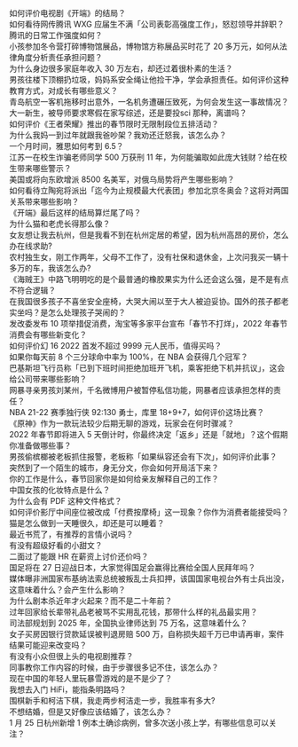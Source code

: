如何评价电视剧《开端》的结局？  
如何看待网传腾讯 WXG 应届生不满「公司表彰高强度工作」，怒怼领导并辞职？腾讯的日常工作强度如何？  
小孩参加冬令营打碎博物馆展品，博物馆方称展品买时花了 20 多万元，如何从法律角度分析责任承担问题？  
为什么身边很多家庭年收入 30 万左右，却还过着很朴素的生活？  
男孩往楼下顶棚扔垃圾，妈妈系安全绳让他捡干净，学会承担责任。如何评价这种教育方式，对成长有哪些意义？  
青岛航空一客机拖移时出意外，一名机务遭碾压致死，为何会发生这一事故情况？  
大一新生，被导师要求寒假在家写综述，还是要投sci 那种，离谱吗？  
如何评价《王者荣耀》推出的春节限时无限制段位五排活动？  
为什么我妈一到过年就跟我爸吵架？我劝还迁怒我，该怎么办？  
一个月时间，雅思如何考到 6.5？  
江苏一在校生诈骗老师同学 500 万获刑 11 年，为何能骗取如此庞大钱财？给在校生带来哪些警示？  
美国或将向东欧增派 8500 名美军，对俄乌局势将产生哪些影响？  
如何看待立陶宛将派出「迄今为止规模最大代表团」参加北京冬奥会？这将对两国关系带来哪些影响？  
《开端》最后这样的结局算烂尾了吗？  
为什么猫和老虎长得那么像？  
女友想让我去杭州，但是我看不到在杭州定居的希望，因为杭州高昂的房价，怎么办在线求助?  
农村独生女，刚工作两年，父母不工作了，没有社保和退休金，上次问我买一辆十多万的车，我该怎么办?  
《海贼王》中路飞明明吃的是个最普通的橡胶果实为什么还会这么强，是不是有点不符合逻辑？  
在我国很多孩子不喜坐安全座椅，大哭大闹以至于大人被迫妥协。国外的孩子都老实坐吗？是怎么处理孩子哭闹的？  
发改委发布 10 项举措促消费，淘宝等多家平台宣布「春节不打烊」，2022 年春节消费会有哪些新变化？  
如何评价幻 16 2022 首发不超过 9999 元人民币，值得买吗？  
如果你每天前 8 个三分球命中率为 100%，在 NBA 会获得几个冠军？  
巴基斯坦飞行员称「已到下班时间拒绝加班开飞机，乘客拒绝下机并抗议」，这会给公司带来哪些影响？  
网暴寻亲男孩刘某州，千名微博用户被暂停私信功能，网暴者应该承担怎样的责任？  
NBA 21-22 赛季独行侠 92:130 勇士，库里 18+9+7，如何评价这场比赛？  
《原神》作为一款玩法较少后期无聊的游戏，玩家会在何时骤减？  
2022 年春节即将进入 5 天倒计时，你最终决定「返乡」还是「就地」？这个假期你准备做哪些事？  
男孩偷槟榔被老板抓住报警，老板称「如果纵容还会有下次」，如何评价此事？  
突然到了一个陌生的城市，身无分文，你会如何开局活下来？  
你的工作是什么，春节回家你是如何给亲友解释自己的工作？  
中国女孩的化妆特点是什么？  
为什么会有 PDF 这种文件格式？  
如何评价影厅中间座位被改成「付费按摩椅」这一现象？你作为消费者能接受吗？  
猫是怎么做到一天睡很久，却还是可以睡着？  
最近书荒了，有推荐的言情小说吗？  
有没有超级好看的小甜文？  
二面过了能跟 HR 在薪资上讨价还价吗？  
国足将在 27 日迎战日本，大家觉得国足会赢得比赛给全国人民拜年吗？  
媒体曝非洲国家布基纳法索总统被叛乱士兵扣押，该国国家电视台外有士兵出没，这意味着什么？会产生什么影响？  
为什么剧本杀近年才火起来？而不是二十年前？  
过年回家给长辈带礼品老被骂不实用乱花钱，那带什么样的礼品最实用？  
司法部规划到 2025 年，全国执业律师达到 75 万名，这意味着什么？  
女子买房因银行贷款延误被判退房赔 500 万，自称损失超千万已申请再审，案件结果可能迎来改变吗？  
有没有小众但很上头的电视剧推荐？  
同事教你工作内容的时候，由于步骤很多记不住，该怎么办？  
现在中国的年轻人里玩暴雪游戏的是不是少了？  
我想去入门 HiFi，能指条明路吗？  
围棋新手和柯洁下棋，我走两步柯洁走一步，我胜率有多大?  
不想结婚，但是又好像应该结婚了，该怎么办？  
1 月 25 日杭州新增 1 例本土确诊病例，曾多次送小孩上学，有哪些信息可以关注？  
